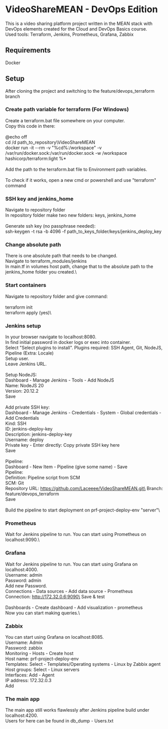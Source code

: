 # VideoShareMEAN - DevOps Edition

This is a video sharing platform project written in the MEAN stack with DevOps elements created for the Cloud and DevOps Basics course.\
Used tools: Terraform, Jenkins, Prometheus, Grafana, Zabbix

## Requirements

Docker

## Setup

After cloning the project and switching to the feature/devops_terraform branch

### Create path variable for terraform (For Windows)

Create a terraform.bat file somewhere on your computer.\
Copy this code in there:\
\
@echo off\
cd /d path_to_repository\VideoShareMEAN\
docker run -it --rm -v "%cd%:/workspace" -v /var/run/docker.sock:/var/run/docker.sock -w /workspace hashicorp/terraform:light %*\
\
Add the path to the terraform.bat file to Environment path variables.\
\
To check if it works, open a new cmd or powershell and use "terraform" command

### SSH key and jenkins_home

Navigate to repository folder\
In repository folder make two new folders: keys, jenkins_home\
\
Generate ssh key (no passphrase needed):\
ssh-keygen -t rsa -b 4096 -f path_to_keys_folder/keys/jenkins_deploy_key

### Change absolute path

There is one absolute path that needs to be changed.\
Navigate to terraform_modules/jenkins\
In main.tf in volumes host path, change that to the absolute path to the jenkins_home folder you created.\

### Start containers

Navigate to repository folder and give command:\
\
terraform init\
terraform apply (yes)\

### Jenkins setup

In your browser navigate to localhost:8080.\
In find initial password in docker logs or exec into container.\
Select "Select plugins to install". Plugins required: SSH Agent, Git, NodeJS, Pipeline (Extra: Locale)\
Setup user.\
Leave Jenkins URL.\
\
Setup NodeJS:\
Dashboard - Manage Jenkins - Tools - Add NodeJS\
Name: NodeJS 20\
Version: 20.12.2\
Save\
\
Add private SSH key:\
Dashboard - Manage Jenkins - Credentials - System - Global credentials - Add Credentials\
Kind: SSH\
ID: jenkins-deploy-key\
Description: jenkins-deploy-key\
Username: deploy\
Private key - Enter directly: Copy private SSH key here\
Save\
\
Pipeline:\
Dashboard - New Item - Pipeline (give some name) - Save\
Pipeline:\
Definition: Pipeline script from SCM\
SCM: Git\
Repository URL: https://github.com/Laceeee/VideoShareMEAN.git\
Branch: feature/devops_terraform\
Save\
\
Build the pipeline to start deployment on prf-project-deploy-env "server"\

### Prometheus

Wait for Jenkins pipeline to run. You can start using Prometheus on localhost:9090.\

### Grafana

Wait for Jenkins pipeline to run. You can start using Grafana on localhost:4000.\
Username: admin\
Password: admin\
Add new Password.\
Connections - Data sources - Add data source - Prometheus\
Connection: http://172.32.0.6:9090\
Save & test\
\
Dashboards - Create dashboard - Add visualization - prometheus\
Now you can start making queries.\

### Zabbix

You can start using Grafana on localhost:8085.\
Username: Admin\
Password: zabbix\
Monitoring - Hosts - Create host\
Host name: prf-project-deploy-env\
Templates: Select - Templates/Operating systems - Linux by Zabbix agent\
Host groups: Select - Linux servers\
Interfaces: Add - Agent\
    IP address: 172.32.0.3\
Add

### The main app

The main app still works flawlessly after Jenkins pipeline build under localhost:4200.\
Users for here can be found in db_dump - Users.txt
